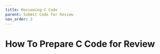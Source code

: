 ```yaml
---
title: Reviewing C Code
parent: Submit Code for Review
nav_order: 2
---
```


# How To Prepare C Code for Review
